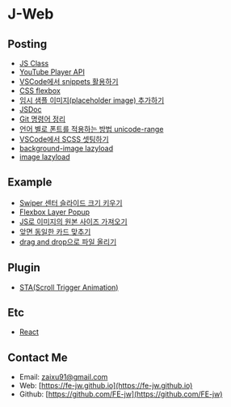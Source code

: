 # **J-Web**

## **Posting**
* [JS Class](posts/2022/1108)
* [YouTube Player API](posts/2022/1016)
* [VSCode에서 snippets 활용하기](posts/2022/0930)
* [CSS flexbox](posts/2022/0923)
* [임시 샘플 이미지(placeholder image) 추가하기](posts/2022/0916)
* [JSDoc](posts/2022/0912)
* [Git 명령어 정리](posts/2022/0817)
* [언어 별로 폰트를 적용하는 방법 unicode-range](posts/2022/0707)
* [VSCode에서 SCSS 셋팅하기](posts/2022/0630)
* [background-image lazyload](posts/2022/0602)
* [image lazyload](posts/2022/0520)

## **Example**
* [Swiper 센터 슬라이드 크기 키우기](posts/2022/1028)
* [Flexbox Layer Popup](posts/2022/1027)
* [JS로 이미지의 원본 사이즈 가져오기](posts/2022/1007)
* [앞면 동일한 카드 맞추기](posts/2022/1005)
* [drag and drop으로 파일 올리기](posts/2022/0925)

## **Plugin**
* [STA(Scroll Trigger Animation)](posts/2022/0527)

## **Etc**
* [React](https://github.com/FE-jw/react#readme)

## **Contact Me**
* Email: [zaixu91@gmail.com](mailto:zaixu91@gmail.com)
* Web: [https://fe-jw.github.io](https://fe-jw.github.io)
* Github: [https://github.com/FE-jw](https://github.com/FE-jw)